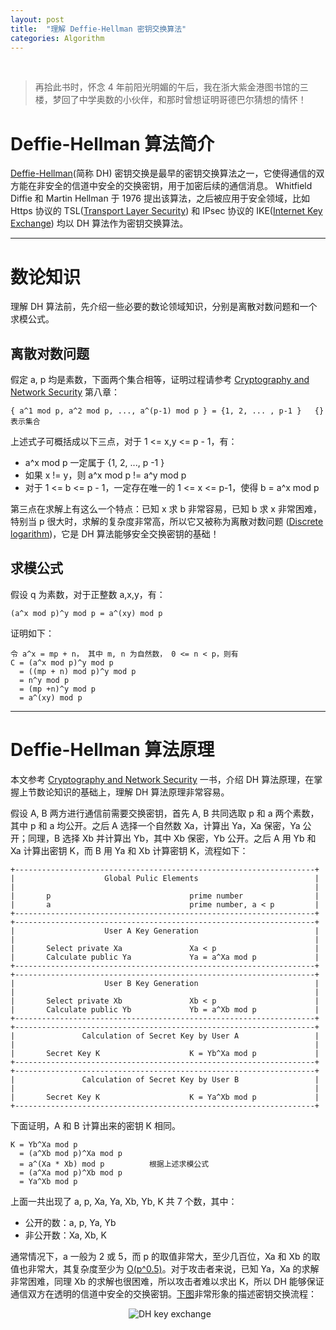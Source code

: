 ```yaml
---
layout: post
title:  "理解 Deffie-Hellman 密钥交换算法"
categories: Algorithm
---
```


&nbsp;&nbsp;&nbsp;&nbsp;

> 再拾此书时，怀念 4 年前阳光明媚的午后，我在浙大紫金港图书馆的三楼，梦回了中学奥数的小伙伴，和那时曾想证明哥德巴尔猜想的情怀！

# Deffie-Hellman 算法简介

[Deffie-Hellman](https://en.wikipedia.org/wiki/Diffie%E2%80%93Hellman_key_exchange)(简称 DH) 密钥交换是最早的密钥交换算法之一，它使得通信的双方能在非安全的信道中安全的交换密钥，用于加密后续的通信消息。 Whitfield Diffie 和 Martin Hellman 于 1976 提出该算法，之后被应用于安全领域，比如 Https 协议的 TSL([Transport Layer Security](https://en.wikipedia.org/wiki/Transport_Layer_Security)) 和 IPsec 协议的 IKE([Internet Key Exchange](https://en.wikipedia.org/wiki/Internet_Key_Exchange)) 均以 DH 算法作为密钥交换算法。

-------------

# 数论知识

理解 DH 算法前，先介绍一些必要的数论领域知识，分别是离散对数问题和一个求模公式。

## 离散对数问题

假定 a, p 均是素数，下面两个集合相等，证明过程请参考 [Cryptography and Network Security](http://www.amazon.com/Cryptography-Network-Security-Principles-Practice/dp/0133354695) 第八章：

    { a^1 mod p, a^2 mod p, ..., a^(p-1) mod p } = {1, 2, ... , p-1 }   {} 表示集合

上述式子可概括成以下三点，对于 1 <= x,y <= p - 1，有：

- a^x mod p 一定属于 {1, 2, ..., p -1 }
- 如果 x != y，则 a^x mod p != a^y mod p
- 对于 1 <= b <= p - 1，一定存在唯一的 1 <= x <= p-1，使得 b = a^x mod p

第三点在求解上有这么一个特点：已知 x 求 b 非常容易，已知 b 求 x 非常困难，特别当 p 很大时，求解的复杂度非常高，所以它又被称为离散对数问题  ([Discrete logarithm](https://en.wikipedia.org/wiki/Discrete_logarithm))，它是 DH 算法能够安全交换密钥的基础！

## 求模公式

假设 q 为素数，对于正整数 a,x,y，有：

    (a^x mod p)^y mod p = a^(xy) mod p

证明如下：


    令 a^x = mp + n， 其中 m, n 为自然数， 0 <= n < p，则有
	C = (a^x mod p)^y mod p
	  = ((mp + n) mod p)^y mod p
      = n^y mod p
      = (mp +n)^y mod p
      = a^(xy) mod p

-------------

# Deffie-Hellman 算法原理

本文参考 [Cryptography and Network Security](http://www.amazon.com/Cryptography-Network-Security-Principles-Practice/dp/0133354695) 一书，介绍 DH 算法原理，在掌握上节数论知识的基础上，理解 DH 算法原理非常容易。

假设 A, B 两方进行通信前需要交换密钥，首先 A, B 共同选取 p 和 a 两个素数，其中 p 和 a 均公开。之后 A 选择一个自然数 Xa，计算出 Ya，Xa 保密，Ya 公开；同理，B 选择 Xb 并计算出 Yb，其中 Xb 保密，Yb 公开。之后 A 用 Yb 和 Xa 计算出密钥 K，而 B 用 Ya 和 Xb 计算密钥 K，流程如下：

    +-------------------------------------------------------------------+
	|                    Global Pulic Elements                          |
	|                                                                   |
	|       p                               prime number                |
	|       a                               prime number, a < p         |
	+-------------------------------------------------------------------+
	+-------------------------------------------------------------------+
	|                    User A Key Generation                          |
	|                                                                   |
	|       Select private Xa               Xa < p                      |
	|       Calculate public Ya             Ya = a^Xa mod p             |
	+-------------------------------------------------------------------+
	+-------------------------------------------------------------------+
	|                    User B Key Generation                          |
	|                                                                   |
	|       Select private Xb               Xb < p                      |
	|       Calculate public Yb             Yb = a^Xb mod p             |
	+-------------------------------------------------------------------+
	+-------------------------------------------------------------------+
	|               Calculation of Secret Key by User A                 |
	|                                                                   |
	|       Secret Key K                    K = Yb^Xa mod p             |
	+-------------------------------------------------------------------+
	+-------------------------------------------------------------------+
	|               Calculation of Secret Key by User B                 |
	|                                                                   |
	|       Secret Key K                    K = Ya^Xb mod p             |
	+-------------------------------------------------------------------+

下面证明，A 和 B 计算出来的密钥 K 相同。

	K = Yb^Xa mod p
      = (a^Xb mod p)^Xa mod p
      = a^(Xa * Xb) mod p          根据上述求模公式
      = (a^Xa mod p)^Xb mod p
      = Ya^Xb mod p

上面一共出现了 a, p, Xa, Ya, Xb, Yb, K 共 7 个数，其中：

- 公开的数：a, p, Ya, Yb
- 非公开数：Xa, Xb, K

通常情况下，a 一般为 2 或 5，而 p 的取值非常大，至少几百位，Xa 和 Xb 的取值也非常大，其复杂度至少为 [O(p^0.5)](https://en.wikipedia.org/wiki/Pollard%27s_rho_algorithm_for_logarithms)。对于攻击者来说，已知 Ya，Xa 的求解非常困难，同理 Xb 的求解也很困难，所以攻击者难以求出 K，所以 DH 能够保证通信双方在透明的信道中安全的交换密钥。[下图](https://en.wikipedia.org/wiki/Diffie%E2%80%93Hellman_key_exchange#/media/File:Diffie-Hellman_Key_Exchange.svg)非常形象的描述密钥交换流程：

&nbsp;&nbsp;&nbsp;&nbsp;&nbsp;&nbsp;&nbsp;&nbsp;&nbsp;&nbsp;&nbsp;&nbsp;&nbsp;&nbsp;&nbsp;&nbsp;&nbsp;&nbsp;&nbsp;&nbsp;&nbsp;&nbsp;&nbsp;&nbsp;&nbsp;&nbsp;&nbsp;&nbsp;&nbsp;&nbsp;&nbsp;&nbsp;&nbsp;&nbsp;&nbsp;&nbsp;&nbsp;&nbsp;&nbsp;&nbsp;&nbsp;&nbsp;&nbsp;&nbsp;&nbsp;&nbsp;&nbsp;&nbsp;![DH key exchange](http://7xp2eu.com1.z0.glb.clouddn.com/DH%20exchange%20Key.png?imageView2/1/w/310/h/450/q/100)
